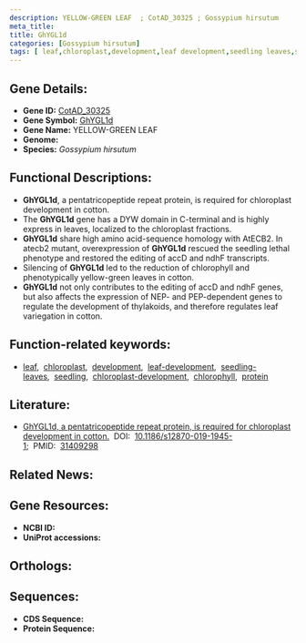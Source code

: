 ```yaml
---
description: YELLOW-GREEN LEAF  ; CotAD_30325 ; Gossypium hirsutum
meta_title:
title: GhYGL1d
categories: [Gossypium hirsutum]
tags: [ leaf,chloroplast,development,leaf development,seedling leaves,seedling,chloroplast development,chlorophyll,protein ]
---
```


## Gene Details:
- **Gene ID:** [CotAD_30325]()
- **Gene Symbol:** <u>GhYGL1d</u>
- **Gene Name:** YELLOW-GREEN LEAF 
- **Genome:** []()
- **Species:** *Gossypium hirsutum*

## Functional Descriptions:
   - **GhYGL1d**, a pentatricopeptide repeat protein, is required for chloroplast development in cotton.
   - The **GhYGL1d** gene has a DYW domain in C-terminal and is highly express in leaves, localized to the chloroplast fractions.
   - **GhYGL1d** share high amino acid-sequence homology with AtECB2. In atecb2 mutant, overexpression of **GhYGL1d** rescued the seedling lethal phenotype and restored the editing of accD and ndhF transcripts.
   - Silencing of **GhYGL1d** led to the reduction of chlorophyll and phenotypically yellow-green leaves in cotton.
   - **GhYGL1d** not only contributes to the editing of accD and ndhF genes, but also affects the expression of NEP- and PEP-dependent genes to regulate the development of thylakoids, and therefore regulates leaf variegation in cotton.

## Function-related keywords:
   - [leaf](/tags/leaf/),&nbsp;&nbsp;[chloroplast](/tags/chloroplast/),&nbsp;&nbsp;[development](/tags/development/),&nbsp;&nbsp;[leaf-development](/tags/leaf-development/),&nbsp;&nbsp;[seedling-leaves](/tags/seedling-leaves/),&nbsp;&nbsp;[seedling](/tags/seedling/),&nbsp;&nbsp;[chloroplast-development](/tags/chloroplast-development/),&nbsp;&nbsp;[chlorophyll](/tags/chlorophyll/),&nbsp;&nbsp;[protein](/tags/protein/)

## Literature:
   - [GhYGL1d, a pentatricopeptide repeat protein, is required for chloroplast development in cotton.](https://doi.org/10.1186/s12870-019-1945-1)&nbsp;&nbsp;DOI:&nbsp;&nbsp;[10.1186/s12870-019-1945-1](https://doi.org/10.1186/s12870-019-1945-1);&nbsp;&nbsp;PMID:&nbsp;&nbsp;[31409298](https://pubmed.ncbi.nlm.nih.gov/31409298/)

## Related News:

## Gene Resources:
- **NCBI ID:**  [](https://www.ncbi.nlm.nih.gov/gene/?term=)
- **UniProt accessions:**  [](https://www.uniprot.org/uniprotkb//entry)

## Orthologs:

## Sequences:
- **CDS Sequence:**
- **Protein Sequence:**
